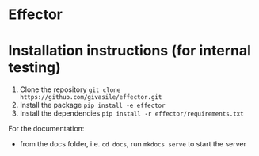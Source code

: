 # Effector

# Installation instructions (for internal testing)

1. Clone the repository `git clone https://github.com/givasile/effector.git`
2. Install the package `pip install -e effector`
3. Install the dependencies `pip install -r effector/requirements.txt`

For the documentation: 

- from the docs folder, i.e. `cd docs`, run `mkdocs serve` to start the server
